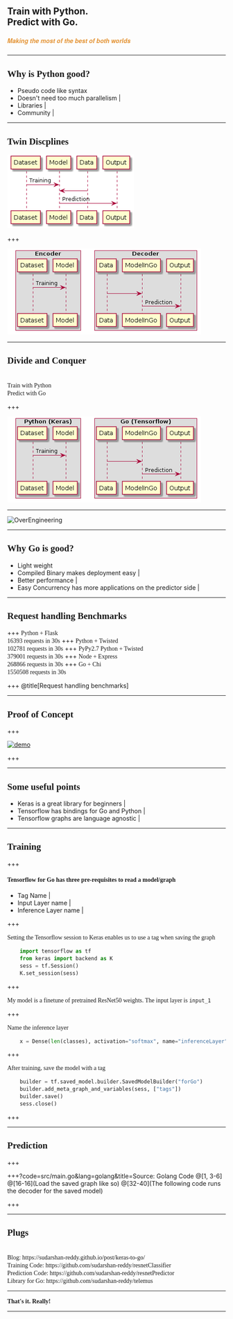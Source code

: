 ## Train with Python. <br> Predict with Go.  
##### <span style="font-family:Helvetica Neue; font-weight:bold"><span style="color:#e49436">Making the most of the best of both worlds</span></span>

---

## <span style="font-family:Rockitt; font-weight:bold"> Why is Python good?</span>

  - Pseudo code like syntax 
  - Doesn't need too much parallelism | 
  - Libraries |
  - Community |

---

## <span style="font-family:Rockitt; font-weight:bold">Twin Discplines</span>

![before](assets/before.png)

+++

![after](assets/after1.png)

--- 

## <span style="font-family:Rockitt; font-weight:bold">Divide and Conquer</span>

<br>
<span class="fragment" data-fragment-index="1" style="font-family:Hattori Hanzo;">Train with Python</span> 
<br>
<span class="fragment" data-fragment-index="1" style="font-family:Hattori Hanzo;">Predict with Go</span> 
<br>

+++

![twin](assets/after.png)


---

![OverEngineering](https://jrlburke.files.wordpress.com/2015/10/could-should.jpg)

---

## <span style="font-family:Rockitt; font-weight:bold">Why Go is good?</span>


 - Light weight 
 - Compiled Binary makes deployment easy | 
 - Better performance | 
 - Easy Concurrency has more applications on the predictor side |

---

## <span style="font-family:Rockitt; font-weight:bold">Request handling Benchmarks</span>

+++
<span class="fragment" data-fragment-index="1" style="font-family:Hattori Hanzo;">Python + Flask</span> 
</br>
<span class="fragment" data-fragment-index="1" style="font-family:Hattori Hanzo;">16393 requests in 30s</span>
+++
<span class="fragment" data-fragment-index="1" style="font-family:Hattori Hanzo;">Python + Twisted</span> 
</br>
<span class="fragment" data-fragment-index="1" style="font-family:Hattori Hanzo;">102781 requests in 30s</span>
+++
<span class="fragment" data-fragment-index="1" style="font-family:Hattori Hanzo;">PyPy2.7 Python + Twisted</span> 
</br>
<span class="fragment" data-fragment-index="1" style="font-family:Hattori Hanzo;">379001 requests in 30s</span>
+++
<span class="fragment" data-fragment-index="1" style="font-family:Hattori Hanzo;">Node + Express</span> 
</br>
<span class="fragment" data-fragment-index="1" style="font-family:Hattori Hanzo;">268866 requests in 30s</span>
+++
<span class="fragment" data-fragment-index="1" style="font-family:Hattori Hanzo;">Go + Chi</span> 
</br>
<span class="fragment" data-fragment-index="1" style="font-family:Hattori Hanzo;">1550508 requests in 30s</span>

+++
@title[Request handling benchmarks]

<canvas class="stretch" data-chart="horizontalBar">
<!--
{
 "data" : {
  "labels" : ["Python + Flask", "Python + Twisted", "PyPy2.7 Python + Twisted",
    "Node + Express", "Go + Chi"],
  "datasets" : [{
    "data": [16393, 102781, 379001, 268866, 1550508],
    "backgroundColor": "#e49436",
    "borderColor": "#e49436"
  }]
  },
  "options": {
    "title": {
      "display": true,
      "text": "Request handling benchmarks",
      "fontColor": "gray",
      "fontSize": 20
    },
    "legend": {
      "display": false
    },
    "scales": {
      "xAxes": [{
        "ticks": {
            "beginAtZero": true,
            "max": 1600000,
            "stepSize": 10000,
            "fontColor": "gray"
        },
        "scaleLabel": {
          "display": true,
          "labelString": "Requests in 30s",
          "fontColor": "gray"
        }
      }],
      "yAxes": [{
        "ticks": {
            "fontColor": "gray"
        }
      }]
    }
  }
}
-->
</canvas>

---

## <span style="font-family:Rockitt; font-weight:bold">Proof of Concept</span>

+++

[![demo](https://asciinema.org/a/kVDQ7RhcMYnNrKblwjYldgUCe.png)](https://asciinema.org/a/kVDQ7RhcMYnNrKblwjYldgUCe?autoplay=1)

+++

---

## <span style="font-family:Rockitt; font-weight:bold">Some useful points</span>

 - Keras is a great library for beginners |
 - Tensorflow has bindings for Go and Python |
 - Tensorflow graphs are language agnostic |

---


## <span style="font-family:Rockitt; font-weight:bold">Training</span>

+++


#### <span style="font-family:Rockitt; font-weight:bold">Tensorflow for Go has three pre-requisites to read a model/graph</span>

 - Tag Name |
 - Input Layer name | 
 - Inference Layer name |

+++

<span class="fragment" data-fragment-index="1" style="font-family:Hattori Hanzo;">Setting the Tensorflow session to Keras enables us to use a tag when saving the graph</span> 

```python
    import tensorflow as tf
    from keras import backend as K
    sess = tf.Session()
    K.set_session(sess)
```
+++

<span class="fragment" data-fragment-index="1" style="font-family:Hattori Hanzo;">My model is a finetune of pretrained ResNet50 weights. The input layer is `input_1`</span> 
    
+++

<span class="fragment" data-fragment-index="1" style="font-family:Hattori Hanzo;">Name the inference layer</span> 
```python
    x = Dense(len(classes), activation="softmax", name="inferenceLayer")(last)
```

+++


<span class="fragment" data-fragment-index="1" style="font-family:Hattori Hanzo;">After training, save the model with a tag</span> 

```python
    builder = tf.saved_model.builder.SavedModelBuilder("forGo")
    builder.add_meta_graph_and_variables(sess, ["tags"])
    builder.save()
    sess.close()
```

+++

---

## <span style="font-family:Rockitt; font-weight:bold">Prediction</span>

+++

+++?code=src/main.go&lang=golang&title=Source: Golang Code
@[1, 3-6]
@[16-16](Load the saved graph like so)
@[32-40](The following code runs the decoder for the saved model)


+++

---

## <span style="font-family:Rockitt; font-weight:bold">Plugs</span>

<br>
<span class="fragment" data-fragment-index="1" style="font-family:Hattori Hanzo;">Blog: https://sudarshan-reddy.github.io/post/keras-to-go/ </span>
<br>
<span class="fragment" data-fragment-index="1" style="font-family:Hattori Hanzo;">Training Code: https://github.com/sudarshan-reddy/resnetClassifier</span>
<br>
<span class="fragment" data-fragment-index="1" style="font-family:Hattori Hanzo;">Prediction Code: https://github.com/sudarshan-reddy/resnetPredictor</span>
<br>
<span class="fragment" data-fragment-index="1" style="font-family:Hattori Hanzo;">Library for Go: https://github.com/sudarshan-reddy/telemus
</span>
<br>

---

<span style="font-family:Rockitt; font-weight:bold">That's it. Really!</span>

---
